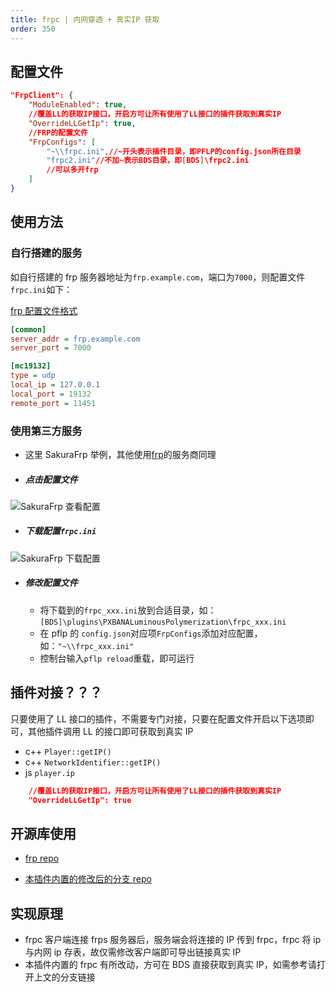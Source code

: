 ```yaml
---
title: frpc | 内网穿透 + 真实IP 获取
order: 350
---
```


## 配置文件

```json
"FrpClient": {
    "ModuleEnabled": true,
    //覆盖LL的获取IP接口，开启方可让所有使用了LL接口的插件获取到真实IP
    "OverrideLLGetIp": true,
    //FRP的配置文件
    "FrpConfigs": [
        "~\\frpc.ini",//~开头表示插件目录，即PFLP的config.json所在目录
        "frpc2.ini"//不加~表示BDS目录，即[BDS]\frpc2.ini
        //可以多开frp
    ]
}
```

## 使用方法

### 自行搭建的服务

如自行搭建的 frp 服务器地址为`frp.example.com`，端口为`7000`，则配置文件`frpc.ini`如下：

[frp 配置文件格式](https://gofrp.org/docs/features/tcp-udp/)

```ini
[common]
server_addr = frp.example.com
server_port = 7000

[mc19132]
type = udp
local_ip = 127.0.0.1
local_port = 19132
remote_port = 11451
```

### 使用第三方服务

- 这里 SakuraFrp 举例，其他使用[frp](https://github.com/fatedier/frp)的服务商同理
- ##### 点击配置文件

![SakuraFrp 查看配置](../../images/frp/natfrp1.png)

- ##### 下载配置`frpc.ini`

![SakuraFrp 下载配置](../../images/frp/natfrp2.png)

- ##### 修改配置文件
  - 将下载到的`frpc_xxx.ini`放到合适目录，如：`[BDS]\plugins\PXBANALuminousPolymerization\frpc_xxx.ini`
  - 在 pflp 的 `config.json`对应项`FrpConfigs`添加对应配置，如：`"~\\frpc_xxx.ini"`
  - 控制台输入`pflp reload`重载，即可运行

## 插件对接？？？

只要使用了 LL 接口的插件，不需要专门对接，只要在配置文件开启以下选项即可，其他插件调用 LL 的接口即可获取到真实 IP

- c++ `Player::getIP()`
- c++ `NetworkIdentifier::getIP()`
- js `player.ip`

```json
    //覆盖LL的获取IP接口，开启方可让所有使用了LL接口的插件获取到真实IP
    "OverrideLLGetIp": true
```

## 开源库使用

- [frp repo](https://github.com/fatedier/frp)

- [本插件内置的修改后的分支 repo](https://github.com/LazuliKao/frp)

## 实现原理

- frpc 客户端连接 frps 服务器后，服务端会将连接的 IP 传到 frpc，frpc 将 ip 与内网 ip 存表，故仅需修改客户端即可导出链接真实 IP
- 本插件内置的 frpc 有所改动，方可在 BDS 直接获取到真实 IP，如需参考请打开上文的分支链接
